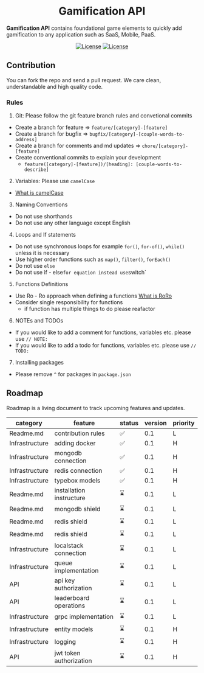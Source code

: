 <!-- markdownlint-disable-next-line -->
<center>
<h1 >Gamification API</h1>
</center>

**Gamification API** contains foundational game elements to quickly add gamification to any application such as SaaS,
Mobile, PaaS.

<center >

[![License](https://img.shields.io/badge/License-Apache_2.0-blue.svg)](https://opensource.org/licenses/Apache-2.0)
[![License](https://img.shields.io/badge/nodeJs->=14.21-brightgreen.svg)](https://nodejs.org)

</center>

## Contribution

You can fork the repo and send a pull request. We care clean, understandable and high quality code.

### Rules

1. Git: Please follow the git feature branch rules and convetional commits

- Create a branch for feature => `feature/[category]-[feature]`
- Create a branch for bugfix => `bugfix/[category]-[couple-words-to-address]`
- Create a branch for comments and md updates => `chore/[category]-[feature]`
- Create conventional commits to explain your development
  - `feature([category]-[feature])/[heading]: [couple-words-to-describe]`

2. Variables: Please use `camelCase`

- [What is camelCase](https://www.freecodecamp.org/news/programming-naming-conventions-explained/#what-is-camel-case)

3. Naming Conventions

- Do not use shorthands
- Do not use any other language except English

4. Loops and If statements

- Do not use synchronous loops for example `for()`, `for-of()`, `while()` unless it is necessary
- Use higher order functions such as `map()`, `filter()`, `forEach()`
- Do not use `else`
- Do not use ìf - else`for equation instead use`switch`

5. Functions Definitions

- Use Ro - Ro approach when defining a
  functions [What is RoRo](https://www.freecodecamp.org/news/elegant-patterns-in-modern-javascript-roro-be01e7669cbd/)
- Consider single responsibility for functions
  - if function has multiple things to do please reafactor

6. NOTEs and TODOs

- If you would like to add a comment for functions, variables etc. please use `// NOTE: `
- If you would like to add a todo for functions, variables etc. please use `// TODO: `

7. Installing packages

- Please remove `^` for packages in `package.json`

## Roadmap

Roadmap is a living document to track upcoming features and updates.

| category       | feature                  | status | version | priority |
| -------------- | ------------------------ | ------ | ------- | -------- |
| Readme.md      | contribution rules       | ✅     | 0.1     | L        |
| Infrastructure | adding docker            | ✅️    | 0.1     | H        |
| Infrastructure | mongodb connection       | ✅️    | 0.1     | H        |
| Infrastructure | redis connection         | ✅️    | 0.1     | H        |
| Infrastructure | typebox models           | ✅️    | 0.1     | H        |
| Readme.md      | installation instructure | ⌛️    | 0.1     | L        |
| Readme.md      | mongodb shield           | ⌛️    | 0.1     | L        |
| Readme.md      | redis shield             | ⌛️    | 0.1     | L        |
| Readme.md      | redis shield             | ⌛️    | 0.1     | L        |
| Infrastructure | localstack connection    | ⌛️    | 0.1     | L        |
| Infrastructure | queue implementation     | ⌛️    | 0.1     | L        |
| API            | api key authorization    | ⌛️    | 0.1     | L        |
| API            | leaderboard operations   | ⌛️    | 0.1     | L        |
| Infrastructure | grpc implementation      | ⌛️    | 0.1     | L        |
| Infrastructure | entity models            | ⌛️    | 0.1     | H        |
| Infrastructure | logging                  | ⌛️    | 0.1     | H        |
| API            | jwt token authorization  | ⌛️    | 0.1     | H        |
